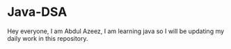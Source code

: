 # Java-DSA
Hey everyone, I am Abdul Azeez, I am learning java so I will be updating my daily work in this repository.

